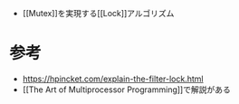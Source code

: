 - [[Mutex]]を実現する[[Lock]]アルゴリズム

# 参考
- https://hpincket.com/explain-the-filter-lock.html
- [[The Art of Multiprocessor Programming]]で解説がある